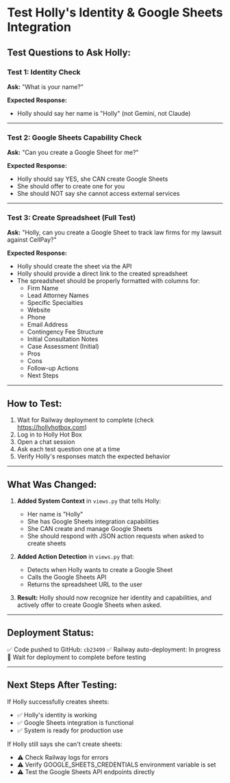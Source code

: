 # Test Holly's Identity & Google Sheets Integration

## Test Questions to Ask Holly:

### Test 1: Identity Check
**Ask:** "What is your name?"

**Expected Response:** 
- Holly should say her name is "Holly" (not Gemini, not Claude)

---

### Test 2: Google Sheets Capability Check
**Ask:** "Can you create a Google Sheet for me?"

**Expected Response:**
- Holly should say YES, she CAN create Google Sheets
- She should offer to create one for you
- She should NOT say she cannot access external services

---

### Test 3: Create Spreadsheet (Full Test)
**Ask:** "Holly, can you create a Google Sheet to track law firms for my lawsuit against CellPay?"

**Expected Response:**
- Holly should create the sheet via the API
- Holly should provide a direct link to the created spreadsheet
- The spreadsheet should be properly formatted with columns for:
  - Firm Name
  - Lead Attorney Names
  - Specific Specialties
  - Website
  - Phone
  - Email Address
  - Contingency Fee Structure
  - Initial Consultation Notes
  - Case Assessment (Initial)
  - Pros
  - Cons
  - Follow-up Actions
  - Next Steps

---

## How to Test:

1. Wait for Railway deployment to complete (check https://hollyhotbox.com)
2. Log in to Holly Hot Box
3. Open a chat session
4. Ask each test question one at a time
5. Verify Holly's responses match the expected behavior

---

## What Was Changed:

1. **Added System Context** in `views.py` that tells Holly:
   - Her name is "Holly"
   - She has Google Sheets integration capabilities
   - She CAN create and manage Google Sheets
   - She should respond with JSON action requests when asked to create sheets

2. **Added Action Detection** in `views.py` that:
   - Detects when Holly wants to create a Google Sheet
   - Calls the Google Sheets API
   - Returns the spreadsheet URL to the user

3. **Result:** Holly should now recognize her identity and capabilities, and actively offer to create Google Sheets when asked.

---

## Deployment Status:

✅ Code pushed to GitHub: `cb23499`
✅ Railway auto-deployment: In progress
🔄 Wait for deployment to complete before testing

---

## Next Steps After Testing:

If Holly successfully creates sheets:
- ✅ Holly's identity is working
- ✅ Google Sheets integration is functional
- ✅ System is ready for production use

If Holly still says she can't create sheets:
- ⚠️ Check Railway logs for errors
- ⚠️ Verify GOOGLE_SHEETS_CREDENTIALS environment variable is set
- ⚠️ Test the Google Sheets API endpoints directly

